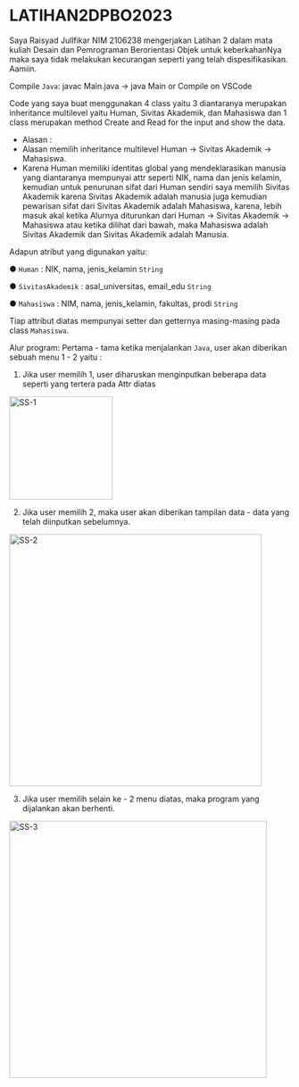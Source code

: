 # LATIHAN2DPBO2023

Saya Raisyad Jullfikar NIM 2106238 mengerjakan Latihan 2 dalam mata kuliah Desain dan Pemrograman Berorientasi Objek untuk keberkahanNya maka saya tidak melakukan kecurangan seperti yang telah dispesifikasikan. Aamiin.

Compile `Java`: javac Main.java -> java Main or Compile on VSCode

Code yang saya buat menggunakan 4 class yaitu 3 diantaranya merupakan inheritance multilevel yaitu Human, Sivitas Akademik, dan Mahasiswa dan 1 class merupakan method Create and Read for the input and show the data.

* Alasan : 
* Alasan memilih inheritance multilevel Human -> Sivitas Akademik -> Mahasiswa.
* Karena Human memiliki identitas global yang mendeklarasikan manusia yang diantaranya mempunyai attr seperti NIK, nama dan jenis kelamin, kemudian untuk penurunan sifat dari Human sendiri saya memilih Sivitas Akademik karena Sivitas Akademik adalah manusia juga kemudian pewarisan sifat dari Sivitas Akademik adalah Mahasiswa, karena, lebih masuk akal ketika Alurnya diturunkan dari Human -> Sivitas Akademik -> Mahasiswa atau ketika dilihat dari bawah, maka Mahasiswa adalah Sivitas Akademik dan Sivitas Akademik adalah Manusia.

Adapun atribut yang digunakan yaitu:

● `Human` : NIK, nama, jenis_kelamin `String`

● `SivitasAkademik` : asal_universitas, email_edu `String`

● `Mahasiswa` : NIM, nama, jenis_kelamin, fakultas, prodi `String`

Tiap attribut diatas mempunyai setter dan getternya masing-masing pada class `Mahasiswa`.

Alur program:
Pertama - tama ketika menjalankan `Java`, user akan diberikan sebuah menu 1 - 2 yaitu :
1. Jika user memilih 1, user diharuskan menginputkan beberapa data seperti yang tertera pada Attr diatas
<img width="185" alt="SS-1" src="https://user-images.githubusercontent.com/92106283/218928409-0d2bf3de-086e-4db3-bd04-bb1cf8fa0140.png">


2. Jika user memilih 2, maka user akan diberikan tampilan data - data yang telah diinputkan sebelumnya.
<img width="452" alt="SS-2" src="https://user-images.githubusercontent.com/92106283/218928543-1c905016-5aab-4ee7-a1eb-942e25d8d855.png">

3. Jika user memilih selain ke - 2 menu diatas, maka program yang dijalankan akan berhenti.
<img width="461" alt="SS-3" src="https://user-images.githubusercontent.com/92106283/218928999-1157dea1-a2dc-4ca5-ae8e-9186dd71f744.png">
